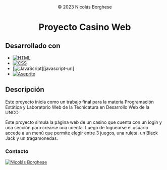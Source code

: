 <div align="center">
© 2023 Nicolás Borghese

# Proyecto Casino Web

</div>

## Desarrollado con

- [![HTML][html-shield]][html-url]
- [![CSS][css-shield]][css-url]
- [![JavaScript][javascript-shield]][javascript-url]
- [![Aseprite][aseprite-shield]][aseprite-url]

## Descripción

Este proyecto inicia como un trabajo final para la materia Programación Estática y Laboratorio Web de la Tecnicatura en Desarrollo Web de la UNCO.

Este proyecto simula la página web de un casino que cuenta con un login y una sección para crearse una cuenta. Luego de loguearse el usuario accede a un menú que permite elegir entre 3 juegos, una ruleta, un Black Jack y un tragamonedas.

### Contacto

[![Nicolás Borghese][linkedin-shield]][linkedin-url]

<!-- MARKDOWN LINKS AND IMAGES -->

[html-shield]: https://img.shields.io/badge/HTML-%23E34F26?style=for-the-badge&logo=HTML5&logoColor=white
[html-url]: https://developer.mozilla.org/es/docs/Web/HTML

[css-shield]: https://img.shields.io/badge/CSS-%231572B6?style=for-the-badge&logo=CSS3&logoColor=white
[css-url]: https://developer.mozilla.org/es/docs/Web/CSS

[javascript-shield]: https://img.shields.io/badge/JavaScript-white?style=for-the-badge&logo=javascript&logoColor=%23F7DF1E
[javascipt-url]: https://developer.mozilla.org/es/docs/Web/JavaScript

[aseprite-shield]: https://img.shields.io/badge/Aseprite-white?style=for-the-badge&logo=Aseprite
[aseprite-url]: https://www.aseprite.org/

[linkedin-shield]: https://img.shields.io/badge/Aseprite-white?style=for-the-badge&logo=Aseprite
[linkedin-url]: https://www.linkedin.com/in/nicolas-borghese/